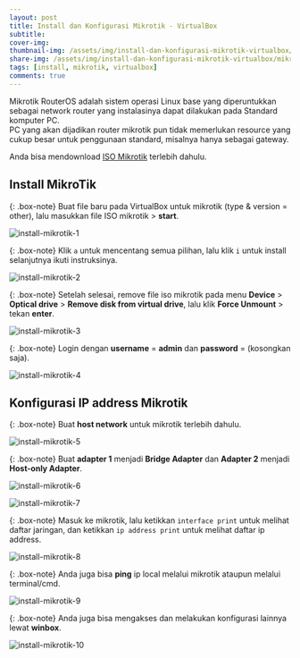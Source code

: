 ```yaml
---
layout: post
title: Install dan Konfigurasi Mikrotik - VirtualBox
subtitle: 
cover-img: 
thumbnail-img: /assets/img/install-dan-konfigurasi-mikrotik-virtualbox/mikrotik.png
share-img: /assets/img/install-dan-konfigurasi-mikrotik-virtualbox/mikrotik.png
tags: [install, mikrotik, virtualbox]
comments: true
---
```


Mikrotik RouterOS adalah sistem operasi Linux base yang diperuntukkan sebagai network router yang instalasinya dapat dilakukan pada Standard komputer PC.  
PC yang akan dijadikan router mikrotik pun tidak memerlukan resource yang cukup besar untuk penggunaan standard, misalnya hanya sebagai gateway.  

Anda bisa mendownload [ISO Mikrotik](https://www.google.com/url?sa=t&rct=j&q=&esrc=s&source=web&cd=1&cad=rja&uact=8&ved=2ahUKEwiklsnO2s3nAhU6zzgGHWfdArkQFjAAegQIAhAB&url=http%3A%2F%2Fwww.routeros.co.id%2F%3Fact%3Dpreview%26versi%3D6.33%26nf%3Dmikrotik-6.33.iso%26key%3D9d8d81f60c61c94c09d78be766c21a76&usg=AOvVaw3cJg-wev7bgJx_5XhVSyp9) terlebih dahulu.

## Install MikroTik

{: .box-note}
Buat file baru pada VirtualBox untuk mikrotik (type & version = other), lalu masukkan file ISO mikrotik > **start**.

![install-mikrotik-1](/assets/img/install-dan-konfigurasi-mikrotik-virtualbox/install-mikrotik-1.png)

{: .box-note}
Klik `a` untuk mencentang semua pilihan, lalu klik `i` untuk install selanjutnya ikuti instruksinya.

![install-mikrotik-2](/assets/img/install-dan-konfigurasi-mikrotik-virtualbox/install-mikrotik-2.png)

{: .box-note}
Setelah selesai, remove file iso mikrotik pada menu **Device** > **Optical drive** > **Remove disk from virtual drive**, lalu klik **Force Unmount** > tekan **enter**.

![install-mikrotik-3](/assets/img/install-dan-konfigurasi-mikrotik-virtualbox/install-mikrotik-3.png)

{: .box-note}
Login dengan **username** = **admin** dan **password** = (kosongkan saja).

![install-mikrotik-4](/assets/img/install-dan-konfigurasi-mikrotik-virtualbox/install-mikrotik-4.png)

## Konfigurasi IP address Mikrotik

{: .box-note}
Buat **host network** untuk mikrotik terlebih dahulu.

![install-mikrotik-5](/assets/img/install-dan-konfigurasi-mikrotik-virtualbox/install-mikrotik-5.png)

{: .box-note}
Buat **adapter 1** menjadi **Bridge Adapter** dan **Adapter 2** menjadi **Host-only Adapter**.

![install-mikrotik-6](/assets/img/install-dan-konfigurasi-mikrotik-virtualbox/install-mikrotik-6.png)

![install-mikrotik-7](/assets/img/install-dan-konfigurasi-mikrotik-virtualbox/install-mikrotik-7.png)

{: .box-note}
Masuk ke mikrotik, lalu ketikkan `interface print` untuk melihat daftar jaringan, dan ketikkan `ip address print` untuk melihat daftar ip address.

![install-mikrotik-8](/assets/img/install-dan-konfigurasi-mikrotik-virtualbox/install-mikrotik-8.png)

{: .box-note}
Anda juga bisa **ping** ip local melalui mikrotik ataupun melalui terminal/cmd.

![install-mikrotik-9](/assets/img/install-dan-konfigurasi-mikrotik-virtualbox/install-mikrotik-9.png)

{: .box-note}
Anda juga bisa mengakses dan melakukan konfigurasi lainnya lewat **winbox**.

![install-mikrotik-10](/assets/img/install-dan-konfigurasi-mikrotik-virtualbox/install-mikrotik-10.png)
